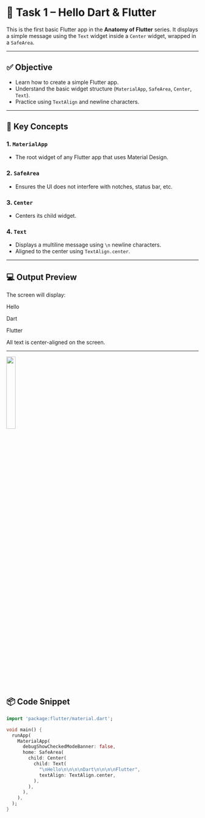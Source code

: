 # 🧪 Task 1 – Hello Dart & Flutter

This is the first basic Flutter app in the **Anatomy of Flutter** series. It displays a simple message using the `Text` widget inside a `Center` widget, wrapped in a `SafeArea`.

---

## ✅ Objective

- Learn how to create a simple Flutter app.
- Understand the basic widget structure (`MaterialApp`, `SafeArea`, `Center`, `Text`).
- Practice using `TextAlign` and newline characters.

---

## 🧠 Key Concepts

### 1. `MaterialApp`
- The root widget of any Flutter app that uses Material Design.

### 2. `SafeArea`
- Ensures the UI does not interfere with notches, status bar, etc.

### 3. `Center`
- Centers its child widget.

### 4. `Text`
- Displays a multiline message using `\n` newline characters.
- Aligned to the center using `TextAlign.center`.

---

## 💻 Output Preview

The screen will display:

Hello

Dart

Flutter


All text is center-aligned on the screen.

---

  <img src="https://github.com/user-attachments/assets/f34c2ba5-fa5c-4207-9544-4c5027fe4ad8" width="22%">


## 📦 Code Snippet

```dart
import 'package:flutter/material.dart';

void main() {
  runApp(
    MaterialApp(
      debugShowCheckedModeBanner: false,
      home: SafeArea(
        child: Center(
          child: Text(
            "\nHello\n\n\n\nDart\n\n\n\nFlutter",
            textAlign: TextAlign.center,
          ),
        ),
      ),
    ),
  );
}




